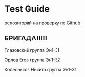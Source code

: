 # Test Guide 
репозиторий на проверку по Github 

## БРИГАДА!!!!!

Глазовский группа Эн1-31

Орлов Егор группа Эн1-32

Колесников Никита группа Эн1-31
